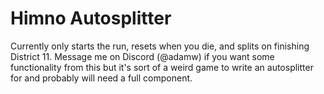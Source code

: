 # Himno Autosplitter

Currently only starts the run, resets when you die, and splits on finishing District 11. Message me on Discord (@adamw) if you want some functionality from this but it's sort of a weird game to write an autosplitter for and probably will need a full component.